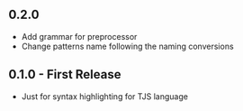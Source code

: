 ## 0.2.0
* Add grammar for preprocessor
* Change patterns name following the naming conversions
## 0.1.0 - First Release
* Just for syntax highlighting for TJS language
